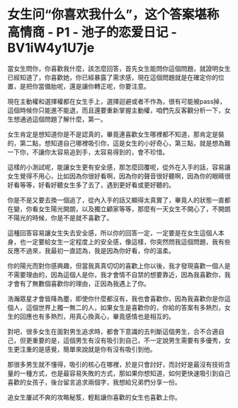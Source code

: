 # 女生问“你喜欢我什么”，这个答案堪称高情商 - P1 - 池子的恋爱日记 - BV1iW4y1U7je

當女生問你，你喜歡我什麼，該怎麼回答，首先女生能問你這個問題，就證明女生已經知道了，你喜歡她，你已經暴露了需求感，現在這個問題就是在確定你的位置，是把你當備胎呢，還是讓你轉正呢，你要注意。

現在主動權和選擇權都在女生手上，選擇迴避或者不作為，很有可能被pass掉，這個時候你只能進不能退，而且還要重新掌握主動權，咱們先反客觀分析一下，女生想通過這個問題了解什麼，第一。

女生肯定是想知道你是不是認真的，畢竟連喜歡女生哪裡都不知道，那肯定是裝的，第二點，想知道自己哪裡吸引你，這是女生的小好奇心，第三點，就是想為難一下你，不讓你太容易追到手，太容易得到的，會不珍惜。

這樣的小測試呢，能讓女生更有安全感，那怎麼回覆呢，從外在入手的話，容易讓女生覺得不用心，比如因為你很好看啊，因為你的聲音很好聽啊，因為你的眼睛很好看等等，好看好聽女生多了去了，遇到更好看或更好聽的。

你是不是又要去換一個追了，從內入手的話又顯得太真實了，畢竟人的狀態一直都在變，你看女生陽光開朗，以及獨立顧家等等，那麼有一天女生不開心了，不開朗不陽光的時候，你是不是就不喜歡了。

這種回答容易讓女生失去安全感，所以你的回答一定，一定要是在女生這個人本身，也一定要給女生一定程度上的安全感，像這樣，你突然問我這個問題，我有些反應不過來，我最初一直認為，我是因為你好看，你的溫柔。

你的陽光而對你感興趣，但當我真真切切的喜歡上你以後，我才發現喜歡一個人是不需要理由的，因為這個人是你，我才會情不自禁的想要靠近，因為我喜歡你，我才會有了無數個喜歡你的理由，正因為我遇上了你。

浩瀚眾星才會皆降為塵，即使你什麼都沒有，我也會喜歡你，因為我喜歡你是你這個人，這個世界上獨一無二的人，如果女生是喜歡你的，你給的答案有多熱烈，女生的回應也有多熱烈，用真心換真心，畢竟感情也是相互的。

對吧，很多女生在面對男生追求時，都會下意識的去判斷這個男生，合不合適自己，但更重要的是，這個男生有沒有吸引到自己，不一定說男生需要有多優秀，女生更注重的是感覺，簡單來說就是你有沒有吸引到他。

那很多男生就不懂得，吸引的核心在哪裡，於是只會討好，而討好是最沒有技術含量的一種方式，也是最容易失敗的方式，那如果你想知道，如何更快速吸引到自己喜歡的女孩子，後台留言追求兩個字，我想給兄弟們分享一份。

追女生屢試不爽的攻略秘笈，輕鬆讓你喜歡的女生也喜歡上你。
